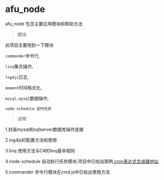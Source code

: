 # afu_node
afu_node 包含主要应用模块和帮助方法

  > 模块
  
  此项目主要用到一下模块
  
  `commander`命令行,
  
  `linq`集合操作,
  
  `log4js`日志,
  
  `moment`时间格式化,
  
  `mssql,mysql`数据操作,
  
  `node-schedule 定时任务`
  
  > 说明 
  
  1.封装mysql和sqlserver数据库操作连接
  
  2.log4js的配置方法和使用
  
  3.linq 使用方法与C#的linq基本相同
  
  4.node-schedule 自动执行任务模块,项目中已给出案例,[cron表达式生成器地址](http://cron.qqe2.com/)
  
  5.commander 命令行模块在cmd.js中已给出使用方法
  
